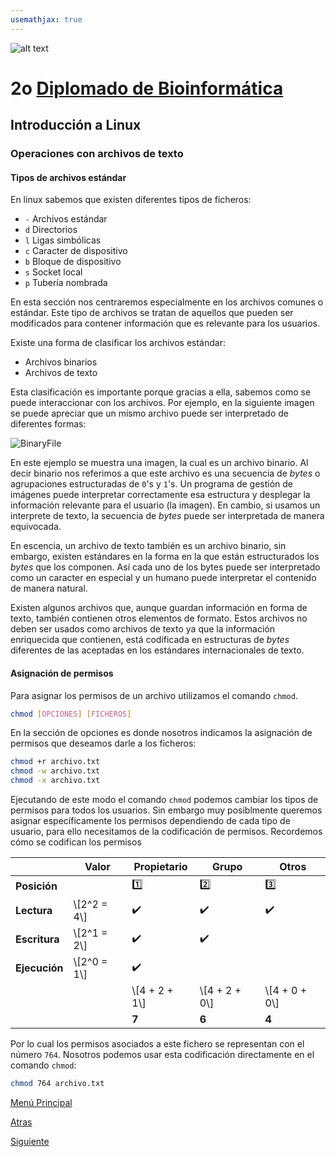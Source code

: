 ```yaml
---
usemathjax: true
---
```

![alt text](https://solariabiodata.com.mx/wp-content/uploads/2021/07/logo_red.png "Soluciones de Siguiente Generación")
# 2o [Diplomado de Bioinformática](./)

## Introducción a Linux

### Operaciones con archivos de texto

#### Tipos de archivos estándar

En linux sabemos que existen diferentes tipos de ficheros:

 - `-` Archivos estándar
 - `d` Directorios
 - `l` Ligas simbólicas
 - `c` Caracter de dispositivo
 - `b` Bloque de dispositivo
 - `s` Socket local
 - `p` Tubería nombrada

En esta sección nos centraremos especialmente en los archivos comunes o estándar. Este tipo de archivos se tratan de aquellos que pueden ser modificados para contener información que es relevante para los usuarios.

Existe una forma de clasificar los archivos estándar:

 - Archivos binarios
 - Archivos de texto

Esta clasificación es importante porque gracias a ella, sabemos como se puede interaccionar con los archivos. Por ejemplo, en la siguiente imagen se puede apreciar que un mismo archivo puede ser interpretado de diferentes formas:

![BinaryFile](https://drive.google.com/uc?id=1okRj3TmZTUbAjb7shpJJ020EqdJ-CGYM&export=download "Archivos binarios")

En este ejemplo se muestra una imagen, la cual es un archivo binario. Al decir binario nos referimos a que este archivo es una secuencia de *bytes* o agrupaciones estructuradas de `0`'s  y `1`'s. Un programa de gestión de imágenes puede interpretar correctamente esa estructura y desplegar la información relevante para el usuario (la imagen). En cambio, si usamos un interprete de texto, la secuencia de *bytes* puede ser interpretada de manera equivocada.

En escencia, un archivo de texto también es un archivo binario, sin embargo, existen estándares en la forma en la que están estructurados los *bytes* que los componen. Así cada uno de los bytes puede ser interpretado como un caracter en especial y un humano puede interpretar el contenido de manera natural.

Existen algunos archivos que, aunque guardan información en forma de texto, también contienen otros elementos de formato. Estos archivos no deben ser usados como archivos de texto ya que la información enriquecida que contienen, está codificada en estructuras de *bytes* diferentes de las aceptadas en los estándares internacionales de texto.

#### Asignación de permisos

Para asignar los permisos de un archivo utilizamos el comando `chmod`.

```bash
chmod [OPCIONES] [FICHEROS]
```

En la sección de opciones es donde nosotros indicamos la asignación de permisos que deseamos darle a los ficheros:

```bash
chmod +r archivo.txt
chmod -w archivo.txt
chmod -x archivo.txt
```

Ejecutando de este modo el comando `chmod` podemos cambiar los tipos de permisos para todos los usuarios. Sin embargo muy posiblmente queremos asignar específicamente los permisos dependiendo de cada tipo de usuario, para ello necesitamos de la codificación de permisos. Recordemos cómo se codifican los permisos

| | Valor | Propietario | Grupo | Otros |
|--|--|--|--|--|
| **Posición** | | :one: | :two: | :three: |
| **Lectura** | \\[2^2 = 4\\]  | :heavy_check_mark: | :heavy_check_mark: | :heavy_check_mark: |
| **Escritura** | \\[2^1 = 2\\]  | :heavy_check_mark: | :heavy_check_mark: | |
| **Ejecución** | \\[2^0 = 1\\]  | :heavy_check_mark: | | |
|  |  |  \\[4 + 2 + 1\\] | \\[4 + 2 + 0\\] | \\[4 + 0 + 0\\]  |
|  |  |  **7** | **6** | **4** |

Por lo cual los permisos asociados a este fichero se representan con el número `764`. Nosotros podemos usar esta codificación directamente en el comando `chmod`:

```bash
chmod 764 archivo.txt
```


[Menú Principal](./)

[Atras](./comandosTerminal)

[Siguiente](./operacionesAvanzadasArchivos)
